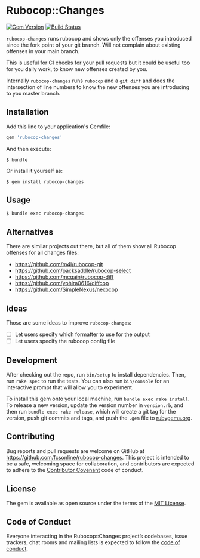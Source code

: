 # Rubocop::Changes

[![Gem Version](http://img.shields.io/gem/v/rubocop-changes.svg?style=flat)](http://badge.fury.io/rb/rubocop-changes)
[![Build Status](http://img.shields.io/travis/fcsonline/rubocop-changes/master.svg?style=flat)](https://travis-ci.org/fcsonline/rubocop-changes)

`rubocop-changes` runs rubocop and shows only the offenses you introduced since
the fork point of your git branch. Will not complain about existing offenses in
your main branch.

This is useful for CI checks for your pull requests but it could be useful too
for you daily work, to know new offenses created by you.

Internally `rubocop-changes` runs `rubocop` and a `git diff` and does the
intersection of line numbers to know the new offenses you are introducing to
you master branch.

## Installation

Add this line to your application's Gemfile:

```ruby
gem 'rubocop-changes'
```

And then execute:

    $ bundle

Or install it yourself as:

    $ gem install rubocop-changes

## Usage

    $ bundle exec rubocop-changes

## Alternatives

There are similar projects out there, but all of them show all Rubocop offenses for all changes files:

- https://github.com/m4i/rubocop-git
- https://github.com/packsaddle/rubocop-select
- https://github.com/mcgain/rubocop-diff
- https://github.com/yohira0616/diffcop
- https://github.com/SimpleNexus/nexocop

## Ideas

Those are some ideas to improve `rubocop-changes`:

- [ ] Let users specify which formatter to use for the output
- [ ] Let users specify the rubocop config file

## Development

After checking out the repo, run `bin/setup` to install dependencies. Then, run `rake spec` to run the tests. You can also run `bin/console` for an interactive prompt that will allow you to experiment.

To install this gem onto your local machine, run `bundle exec rake install`. To release a new version, update the version number in `version.rb`, and then run `bundle exec rake release`, which will create a git tag for the version, push git commits and tags, and push the `.gem` file to [rubygems.org](https://rubygems.org).

## Contributing

Bug reports and pull requests are welcome on GitHub at https://github.com/fcsonline/rubocop-changes. This project is intended to be a safe, welcoming space for collaboration, and contributors are expected to adhere to the [Contributor Covenant](http://contributor-covenant.org) code of conduct.

## License

The gem is available as open source under the terms of the [MIT License](https://opensource.org/licenses/MIT).

## Code of Conduct

Everyone interacting in the Rubocop::Changes project’s codebases, issue trackers, chat rooms and mailing lists is expected to follow the [code of conduct](https://github.com/fcsonline/rubocop-changes/blob/master/CODE_OF_CONDUCT.md).
